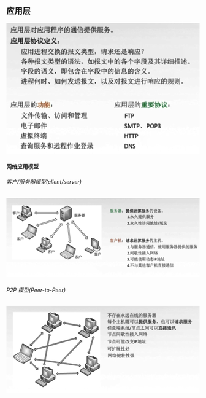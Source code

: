 ## 应用层

![](https://github.com/easterCat/networks/blob/master/img6/01.png?raw=true)

#### 网络应用模型

###### 客户/服务器模型(client/server)

![](https://github.com/easterCat/networks/blob/master/img6/02.png?raw=true)

###### P2P 模型(Peer-to-Peer)

![](https://github.com/easterCat/networks/blob/master/img6/03.png?raw=true)
